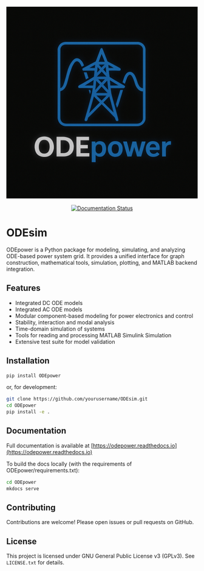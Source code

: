 ![](src/icon.png)

<p align="center">
<a href="https://odepower.readthedocs.io/en/latest/?badge=latest"><img alt="Documentation Status" src="https://readthedocs.org/projects/odepower/badge/?version=latest"></a>
</p>


# ODEsim

ODEpower is a Python package for modeling, simulating, and analyzing ODE-based power system grid. It provides a unified interface for graph construction, mathematical tools, simulation, plotting, and MATLAB backend integration.

## Features

- Integrated DC ODE models
- Integrated AC ODE models
- Modular component-based modeling for power electronics and control
- Stability, interaction and modal analysis
- Time-domain simulation of systems
- Tools for reading and processing MATLAB Simulink Simulation
- Extensive test suite for model validation

## Installation

```bash
pip install ODEpower
```
or, for development:
```bash
git clone https://github.com/yourusername/ODEsim.git
cd ODEpower
pip install -e .
```

## Documentation

Full documentation is available at [https://odepower.readthedocs.io](https://odepower.readthedocs.io)

To build the docs locally (with the requirements of ODEpower/requirements.txt):
```bash
cd ODEpower
mkdocs serve
```

## Contributing

Contributions are welcome! Please open issues or pull requests on GitHub.

## License

This project is licensed under GNU General Public License v3 (GPLv3). See `LICENSE.txt` for details.
